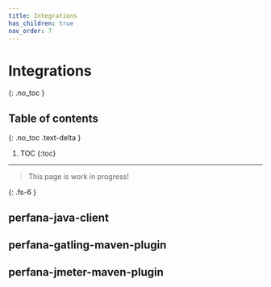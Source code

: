 ```yaml
---
title: Integrations
has_children: true
nav_order: 7
---
```


# Integrations
{: .no_toc }

## Table of contents
{: .no_toc .text-delta }

1. TOC
{:toc}

---


> This page is work in progress!

{: .fs-6 }

## perfana-java-client

## perfana-gatling-maven-plugin

## perfana-jmeter-maven-plugin


